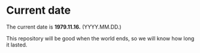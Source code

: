 # Current date

The current date is **1979.11.16.** (YYYY.MM.DD.)

This repository will be good when the world ends, so we will know how long it lasted.